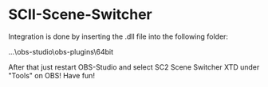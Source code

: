 # SCII-Scene-Switcher

Integration is done by inserting the .dll file into the following folder:

...\obs-studio\obs-plugins\64bit

After that just restart OBS-Studio and select SC2 Scene Switcher XTD under "Tools" on OBS! Have fun!
